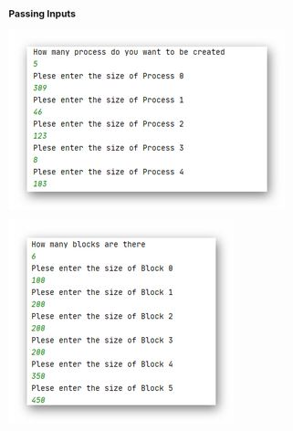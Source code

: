 ### Passing Inputs 


<p>
    <img src="HowToUse1.png"  />
</p>


<p>
    <img src="HowToUse2.png" />
</p>

